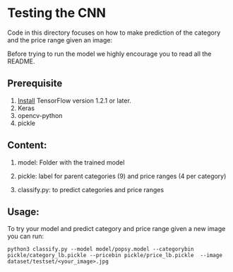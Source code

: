 Testing the CNN
========================================================

Code in this directory focuses on how to make prediction of the category and the price range given an image:

Before trying to run the model we highly encourage you to read all the README.

## Prerequisite

1. [Install](https://www.tensorflow.org/install/) TensorFlow version 1.2.1 or
later.
2. Keras
3. opencv-python
4. pickle

## Content:
1. model: Folder with the trained model

2. pickle: label for parent categories (9) and price ranges (4 per category)

3. classify.py: to predict categories and price ranges


## Usage:

To try your model and predict category and price range given a new image you can run:
```
python3 classify.py --model model/popsy.model --categorybin pickle/category_lb.pickle --pricebin pickle/price_lb.pickle  --image dataset/testset/<your_image>.jpg
```
